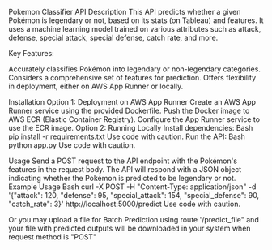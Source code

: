 Pokemon Classifier API
Description
This API predicts whether a given Pokémon is legendary or not, based on its stats (on Tableau) and features. It uses a machine learning model trained on various attributes such as attack, defense, special attack, special defense, catch rate, and more.

Key Features:

Accurately classifies Pokémon into legendary or non-legendary categories.
Considers a comprehensive set of features for prediction.
Offers flexibility in deployment, either on AWS App Runner or locally.

Installation
Option 1: Deployment on AWS App Runner
Create an AWS App Runner service using the provided Dockerfile.
Push the Docker image to AWS ECR (Elastic Container Registry).
Configure the App Runner service to use the ECR image.
Option 2: Running Locally
Install dependencies:
Bash
pip install -r requirements.txt
Use code with caution.
Run the API:
Bash
python app.py
Use code with caution.

Usage
Send a POST request to the API endpoint with the Pokémon's features in the request body.
The API will respond with a JSON object indicating whether the Pokémon is predicted to be legendary or not.
Example Usage
Bash
curl -X POST -H "Content-Type: application/json" -d '{"attack": 120, "defense": 95, "special_attack": 154, "special_defense": 90, "catch_rate": 3}' http://localhost:5000/predict
Use code with caution.

Or you may upload a file for Batch Prediction using route '/predict_file" and your file with predicted outputs will be downloaded in your system when request method is "POST"


